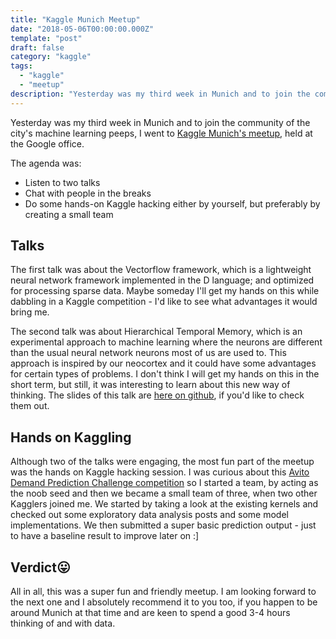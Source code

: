 ```yaml
---
title: "Kaggle Munich Meetup"
date: "2018-05-06T00:00:00.000Z"
template: "post"
draft: false
category: "kaggle"
tags:
  - "kaggle"
  - "meetup"
description: "Yesterday was my third week in Munich and to join the community of the city's machine learning peeps, I went to Kaggle Munich's meetup, held at the Google office."
---
```


Yesterday was my third week in Munich and to join the community of the city's machine learning peeps, I went to [Kaggle Munich's meetup](https://www.meetup.com/Kaggle-Munich/events/past/), held at the Google office.

The agenda was:

- Listen to two talks
- Chat with people in the breaks
- Do some hands-on Kaggle hacking either by yourself, but preferably by creating a small team

## Talks

The first talk was about the Vectorflow framework, which is a lightweight neural network framework implemented in the D language; and optimized for processing sparse data. Maybe someday I'll get my hands on this while dabbling in a Kaggle competition - I'd like to see what advantages it would bring me.

The second talk was about Hierarchical Temporal Memory, which is an experimental approach to machine learning where the neurons are different than the usual neural network neurons most of us are used to. This approach is inspired by our neocortex and it could have some advantages for certain types of problems. I don't think I will get my hands on this in the short term, but still, it was interesting to learn about this new way of thinking. The slides of this talk are [here on github](https://github.com/ConnorJL/Kaggle-Munich-HTM), if you'd like to check them out.

## Hands on Kaggling

Although two of the talks were engaging, the most fun part of the meetup was the hands on Kaggle hacking session. I was curious about this [Avito Demand Prediction Challenge competition](https://www.kaggle.com/c/avito-demand-prediction) so I started a team, by acting as the noob seed and then we became a small team of three, when two other Kagglers joined me. We started by taking a look at the existing kernels and checked out some exploratory data analysis posts and some model implementations. We then submitted a super basic prediction output - just to have a baseline result to improve later on :]

## Verdict😛
All in all, this was a super fun and friendly meetup. I am looking forward to the next one and I absolutely recommend it to you too, if you happen to be around Munich at that time and are keen to spend a good 3-4 hours thinking of and with data.
